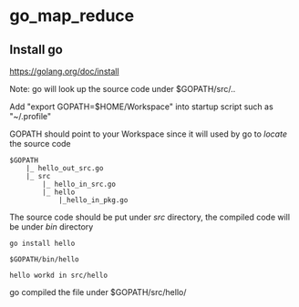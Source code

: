 # go_map_reduce

## Install go
https://golang.org/doc/install

Note:
go will look up the source code under $GOPATH/src/..

Add "export GOPATH=$HOME/Workspace" into startup script such as "~/.profile"

GOPATH should point to your Workspace since it will used by go to *locate* the source code

```
$GOPATH
	|_ hello_out_src.go
	|_ src
		|_ hello_in_src.go
		|_ hello
			|_hello_in_pkg.go
```

The source code should be put under *src* directory, the compiled code will be under *bin* directory

```
go install hello

$GOPATH/bin/hello

hello workd in src/hello
```

go compiled the file under $GOPATH/src/hello/